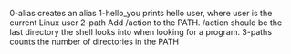 0-alias creates an alias
1-hello_you prints hello user, where user is the current Linux user
2-path Add /action to the PATH. /action should be the last directory the shell looks into when looking for a program.
3-paths counts the number of directories in the PATH

